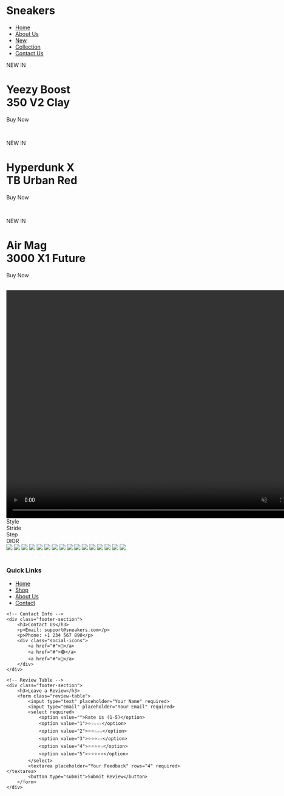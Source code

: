 <!DOCTYPE html>
<html lang="en">
<head>
    <meta charset="UTF-8">
    <meta name="viewport" content="width=device-width, initial-scale=1.0">
    <title>Document</title>
    <link href="https://cdn.jsdelivr.net/npm/remixicon@3.5.0/fonts/remixicon.css" rel="stylesheet">
    <link rel="stylesheet" href="sneakers.css">
</head>
<body>
    <div class="container">
        <div class="navbar">
            <h1 class="heading1">Sneakers</h1>
            <i class="ri-menu-line" id="menu-icon"></i>
            <ul class="list">
                <li class="items"><a href="#">Home</a></li>
                <li class="items"><a href="#">About Us</a></li>
                <li class="items"><a href="#">New</a></li>
                <li class="items"><a href="#">Collection</a></li>
                <li class="items"><a href="#">Contact Us</a></li>
            </ul>
        </div>
        <div class="sneakers-slide-show">
            <div class="set1">
                <div class="left1">
                    <p>NEW IN</p>
                    <h1>Yeezy Boost <br>350 V2 Clay</h1>
                    <p>Buy Now <i class="ri-arrow-right-line"></i></p>
                </div>
                <div class="right1">
                    <img class = "one" src="sneaker-1.png" alt="">
                    <img  class="two" src="sneaker-2.png" alt="">
                </div>
            </div>
            <div class="set2">
                <div class="left2">
                    <p>NEW IN</p>
                    <h1>Hyperdunk X <br>TB Urban Red</h1>
                    <p>Buy Now <i class="ri-arrow-right-line"></i></p>
                </div>
                <div class="right2">
                    <img src="sneaker-3.png" alt="" class="three">
                    <img src="sneaker-4.png" alt="" class="four">
                </div>
            </div>
            <div class="set3">
                <div class="left3">
                    <p>NEW IN</p>
                    <h1>Air Mag <br>3000 X1 Future</h1>
                    <p>Buy Now <i class="ri-arrow-right-line"></i></p>
                </div>
                <div class="right3">
                    <img src="sneaker-5.png" alt="" class="five">
                    <img src="sneaker-6.png" alt="" class="six">
                </div>
            </div>
        </div>
        <div class="video">
            <video width="800" height="600"  autoplay muted loop>
                <source src="4380323-hd_1080_1920_30fps.mp4" type="video/mp4">
              Your browser does not support the video tag.
              </video>
              <div class="tagline">
                Style <br>Stride <br>Step
              </div>
        </div>
        <div class="dior">DIOR</div>

<!-- Hover Areas (Invisible until hovered) -->
<div class="hover-area hover1"></div>
<div class="hover-area hover2"></div>
<div class="hover-area hover3"></div>
<div class="hover-area hover4"></div>
<div class="hover-area hover5"></div>
<div class="hover-area hover6"></div>
<div class="hover-area hover7"></div>
<div class="hover-area hover8"></div>
<div class="hover-area hover9"></div>
<div class="hover-area hover10"></div>
<div class="hover-area hover11"></div>
<div class="hover-area hover12"></div>
<div class="hover-area hover13"></div>
<div class="hover-area hover14"></div>
<div class="hover-area hover15"></div>
<div class="hover-area hover16"></div>

<!-- Images (Hidden by Default) -->
<img src="img1.jpg" class="hover-image img1">
<img src="img2.jpg" class="hover-image img2">
<img src="img3.jpg" class="hover-image img3">
<img src="img4.jpg" class="hover-image img4">
<img src="img5.jpg" class="hover-image img5">
<img src="img6.jpg" class="hover-image img6">
<img src="img7.jpg" class="hover-image img7">
<img src="img8.jpg" class="hover-image img8">
<img src="img9.jpg" class="hover-image img9">
<img src="img10.jpg" class="hover-image img10">
<img src="img11.jpg" class="hover-image img11">
<img src="img12.jpg" class="hover-image img12">
<img src="img13.jpg" class="hover-image img13">
<img src="img14.jpg" class="hover-image img14">
<img src="img15.jpg" class="hover-image img15">
<img src="img16.jpg" class="hover-image img16">

<div class="brands">
    <a href="https://in.puma.com/in/en/mens/mens-shoes/mens-shoes-sneakers"><img src="brands10.png" alt="" class="brands10"></a>
    <a href="https://www.googleadservices.com/pagead/aclk?sa=L&ai=DChcSEwjArq3shLmMAxXF7BYFHZNEOdAYABABGgJ0bA&co=1&gclid=CjwKCA"><img src="brands6.jpg" class="brands6" alt=""></a>
    <a href="https://www.ajio.com/b/vans?srsltid=AfmBOoooMweOX2-kJFD9Sp0ipix9PrkGyEWFaeghyQPIddjd76Kt95o_"><img src="brands9.jpg" alt="" class="brands9"></a>
    <a href="https://www.converse.in/all-converse-shoes.html?srsltid=AfmBOor6OBcG757_pN9o-qoAOOxgzdZKVMiwPTa39ZOG4WmBnDST3uuH&page=1"><img src="brands8.jpg" alt="" class="brands8"></a>
    <a href="https://www.nike.com/in/w/mens-shoes-nik1zy7ok"><img src="brands7.jpg" alt="" class="brands7"></a>
    <a href="https://www.asics.co.in/?srsltid=AfmBOoodJVRz8wMCy6-VylrvyoF8GGHElUCiA-2_zQbfCEHb6_iFV2PR"><img src="brands5.jpg" alt="" class="brands5"></a>
    <a href="https://www.newbalance.com/men/shoes/all-shoes/"><img src="brands4.png" alt="" class="brands4"></a>
    <a href="https://www.googleadservices.com/pagead/aclk?sa=L&ai=DChcSEwjArq3shLmMAxXF7BYFHZNEOdAYABABGgJ0bA&co=1&gclid=CjwKCA"><img src="brands3.jpg" alt="" class="brands3"></a>
    <a href="https://www.reebok.com/collections/mens-shoes?srsltid=AfmBOopzpwQfzfepDgqJaFskfgkCVCVN7WLV8aTxlZKQZlM7dWR7N-E1&current=1"><img src="brands2.jpg" alt="" class="brands2"></a>
    <a href="https://www.wearcomet.com/collections/men-sneakers?srsltid=AfmBOooDE0FY-V0ftRTYJ1KKKQba-5RJ29bxzX3OQWLDGM51mhzrbVgV"><img src="brands1.jpg" alt="" class="brands1"></a>
</div>

<footer class="footer">
    <!-- Quick Links -->
    <div class="footer-section">
        <h3>Quick Links</h3>
        <ul>
            <li><a href="#">Home</a></li>
            <li><a href="#">Shop</a></li>
            <li><a href="#">About Us</a></li>
            <li><a href="#">Contact</a></li>
        </ul>
    </div>

    <!-- Contact Info -->
    <div class="footer-section">
        <h3>Contact Us</h3>
        <p>Email: support@sneakers.com</p>
        <p>Phone: +1 234 567 890</p>
        <div class="social-icons">
            <a href="#">🔵</a>
            <a href="#">🟣</a>
            <a href="#">🔴</a>
        </div>
    </div>

    <!-- Review Table -->
    <div class="footer-section">
        <h3>Leave a Review</h3>
        <form class="review-table">
            <input type="text" placeholder="Your Name" required>
            <input type="email" placeholder="Your Email" required>
            <select required>
                <option value="">Rate Us (1-5)</option>
                <option value="1">⭐☆☆☆☆</option>
                <option value="2">⭐⭐☆☆☆</option>
                <option value="3">⭐⭐⭐☆☆</option>
                <option value="4">⭐⭐⭐⭐☆</option>
                <option value="5">⭐⭐⭐⭐⭐</option>
            </select>
            <textarea placeholder="Your Feedback" rows="4" required></textarea>
            <button type="submit">Submit Review</button>
        </form>
    </div>
</footer>
</div>
</body>
<script src="https://cdnjs.cloudflare.com/ajax/libs/gsap/3.12.5/gsap.min.js" integrity="sha512-7eHRwcbYkK4d9g/6tD/mhkf++eoTHwpNM9woBxtPUBWm67zeAfFC+HrdoE2GanKeocly/VxeLvIqwvCdk7qScg==" crossorigin="anonymous" referrerpolicy="no-referrer"></script>
<script src="https://cdnjs.cloudflare.com/ajax/libs/gsap/3.12.5/ScrollTrigger.min.js" integrity="sha512-onMTRKJBKz8M1TnqqDuGBlowlH0ohFzMXYRNebz+yOcc5TQr/zAKsthzhuv0hiyUKEiQEQXEynnXCvNTOk50dg==" crossorigin="anonymous" referrerpolicy="no-referrer"></script>
<script src="sneakers.js"></script>
</html>
